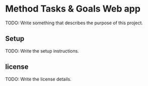 # Method Tasks & Goals Web app

TODO: Write something that describes the purpose of this project.

## Setup

TODO: Write the setup instructions.

## license

TODO: Write the license details.
